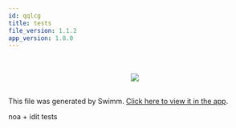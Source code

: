 ```yaml
---
id: qqlcg
title: tests
file_version: 1.1.2
app_version: 1.8.0
---
```


<br/>

<br/>

<div align="center"><img src="https://firebasestorage.googleapis.com/v0/b/swimm-dev-content/o/repositories%2FZ2l0aHViJTNBJTNBTm9hUmVwbyUzQSUzQU5vYW96ZXI%3D%2F98e1d2b0-36bd-4e23-8747-459a8a78898d.png?alt=media&token=ba0f56a0-17bc-45d0-b939-5aa7eaffd70a" style="width:'50%'"/></div>

<br/>

This file was generated by Swimm. [Click here to view it in the app](https://swimm-web-app.web.app/repos/Z2l0aHViJTNBJTNBTm9hUmVwbyUzQSUzQU5vYW96ZXI=/docs/qqlcg).



noa + idit tests
